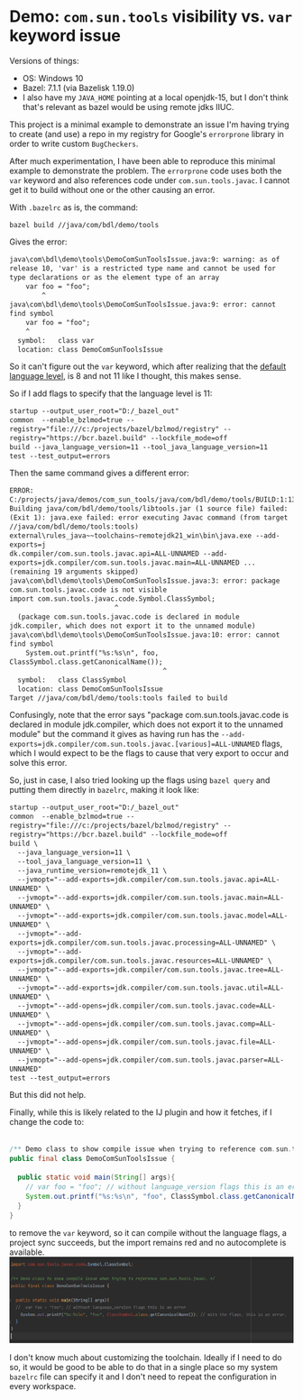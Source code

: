 # Demo: `com.sun.tools` visibility vs. `var` keyword issue

Versions of things:
* OS: Windows 10
* Bazel: 7.1.1 (via Bazelisk 1.19.0)
* I also have my `JAVA_HOME` pointing at a local openjdk-15, but I don't think that's relevant 
  as bazel would be using remote jdks IIUC.


This project is a minimal example to demonstrate an issue I'm having trying to
create (and use) a repo in my registry for Google's `errorprone` library in order
to write custom `BugCheckers`.

After much experimentation, I have been able to reproduce this minimal example to demonstrate
the problem. The `errorprone` code uses both the `var` keyword and also references code under 
`com.sun.tools.javac`. I cannot get it to build without one or the other causing an error.

With `.bazelrc` as is, the command:
```
bazel build //java/com/bdl/demo/tools
```

Gives the error:
```
java\com\bdl\demo\tools\DemoComSunToolsIssue.java:9: warning: as of release 10, 'var' is a restricted type name and cannot be used for type declarations or as the element type of an array
    var foo = "foo";
        ^
java\com\bdl\demo\tools\DemoComSunToolsIssue.java:9: error: cannot find symbol
    var foo = "foo";
    ^
  symbol:   class var
  location: class DemoComSunToolsIssue

```

So it can't figure out the `var` keyword, which after realizing that the
[default language level](https://bazel.build/docs/user-manual#:~:text=The%20Java%20language%20version%20used,Default%20value%20is%208.), 
is 8 and not 11 like I thought, this makes sense.

So if I add flags to specify that the language level is 11:
```agsl
startup --output_user_root="D:/_bazel_out"
common  --enable_bzlmod=true --registry="file:///c:/projects/bazel/bzlmod/registry" --registry="https://bcr.bazel.build" --lockfile_mode=off
build --java_language_version=11 --tool_java_language_version=11
test --test_output=errors
```

Then the same command gives a different error:

```
ERROR: C:/projects/java/demos/com_sun_tools/java/com/bdl/demo/tools/BUILD:1:13: Building java/com/bdl/demo/tools/libtools.jar (1 source file) failed: (Exit 1): java.exe failed: error executing Javac command (from target //java/com/bdl/demo/tools:tools) external\rules_java~~toolchains~remotejdk21_win\bin\java.exe --add-exports=j
dk.compiler/com.sun.tools.javac.api=ALL-UNNAMED --add-exports=jdk.compiler/com.sun.tools.javac.main=ALL-UNNAMED ... (remaining 19 arguments skipped)
java\com\bdl\demo\tools\DemoComSunToolsIssue.java:3: error: package com.sun.tools.javac.code is not visible
import com.sun.tools.javac.code.Symbol.ClassSymbol;
                          ^
  (package com.sun.tools.javac.code is declared in module jdk.compiler, which does not export it to the unnamed module)
java\com\bdl\demo\tools\DemoComSunToolsIssue.java:10: error: cannot find symbol
    System.out.printf("%s:%s\n", foo, ClassSymbol.class.getCanonicalName());
                                      ^
  symbol:   class ClassSymbol
  location: class DemoComSunToolsIssue
Target //java/com/bdl/demo/tools:tools failed to build
```

Confusingly, note that the error says "package com.sun.tools.javac.code is declared in module jdk.compiler, which does not export it to the unnamed module"
but the command it gives as having run has the `--add-exports=jdk.compiler/com.sun.tools.javac.[various]=ALL-UNNAMED` 
flags, which I would expect to be the flags to cause that very export to occur and solve this error.

So, just in case, I also tried looking up the flags using `bazel query` and putting them 
directly in `bazelrc`, making it look like:

```
startup --output_user_root="D:/_bazel_out"
common  --enable_bzlmod=true --registry="file:///c:/projects/bazel/bzlmod/registry" --registry="https://bcr.bazel.build" --lockfile_mode=off
build \
  --java_language_version=11 \
  --tool_java_language_version=11 \
  --java_runtime_version=remotejdk_11 \
  --jvmopt="--add-exports=jdk.compiler/com.sun.tools.javac.api=ALL-UNNAMED" \
  --jvmopt="--add-exports=jdk.compiler/com.sun.tools.javac.main=ALL-UNNAMED" \
  --jvmopt="--add-exports=jdk.compiler/com.sun.tools.javac.model=ALL-UNNAMED" \
  --jvmopt="--add-exports=jdk.compiler/com.sun.tools.javac.processing=ALL-UNNAMED" \
  --jvmopt="--add-exports=jdk.compiler/com.sun.tools.javac.resources=ALL-UNNAMED" \
  --jvmopt="--add-exports=jdk.compiler/com.sun.tools.javac.tree=ALL-UNNAMED" \
  --jvmopt="--add-exports=jdk.compiler/com.sun.tools.javac.util=ALL-UNNAMED" \
  --jvmopt="--add-opens=jdk.compiler/com.sun.tools.javac.code=ALL-UNNAMED" \
  --jvmopt="--add-opens=jdk.compiler/com.sun.tools.javac.comp=ALL-UNNAMED" \
  --jvmopt="--add-opens=jdk.compiler/com.sun.tools.javac.file=ALL-UNNAMED" \
  --jvmopt="--add-opens=jdk.compiler/com.sun.tools.javac.parser=ALL-UNNAMED"
test --test_output=errors
```
But this did not help.

Finally, while this is likely related to the IJ plugin and how it fetches, if I change the code to:
```java

/** Demo class to show compile issue when trying to reference com.sun.tools.javac. */
public final class DemoComSunToolsIssue {

  public static void main(String[] args){
    // var foo = "foo"; // without language_version flags this is an error
    System.out.printf("%s:%s\n", "foo", ClassSymbol.class.getCanonicalName()); // with the flags, this is an error.
  }
}
```
to remove the `var` keyword, so it can compile without the language flags, a project sync succeeds,
but the import remains red and no autocomplete is available.
![image](import_error.png)

I don't know much about customizing the toolchain. Ideally if I need to do so, it would be good 
to be able to do that in a single place so my system `bazelrc` file can specify it and I don't need 
to repeat the configuration in every workspace. 
